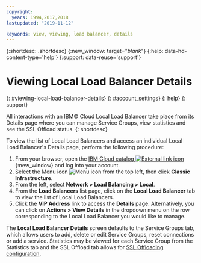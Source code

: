 ```yaml
---
copyright:
  years: 1994,2017,2018
lastupdated: "2019-11-12"

keywords: view, viewing, load balancer, details
---
```


{:shortdesc: .shortdesc}
{:new_window: target="_blank_"}
{:help: data-hd-content-type='help'}
{:support: data-reuse='support'}

# Viewing Local Load Balancer Details
{: #viewing-local-load-balancer-details}
{: #account_settings}
{: help}
{: support}

All interactions with an IBM© Cloud Local Load Balancer take place from its Details page where you can manage Service Groups, view statistics and see the SSL Offload status.
{: shortdesc}

To view the list of Local Load Balancers and access an individual Local Load Balancer's Details page, perform the following procedure:

1. From your browser, open the [IBM Cloud catalog ![External link icon](../../icons/launch-glyph.svg "External link icon")](https://cloud.ibm.com){:new_window} and log into your account.
2. Select the Menu icon ![Menu icon](../../icons/icon_hamburger.svg) from the top left, then click **Classic Infrastructure**.
3. From the left, select **Network > Load Balancing > Local**.
4. From the **Load Balancers** list page, click on the **Local Load Balancer** tab to view the list of Local Load Balancers.
5. Click the **VIP Address** link to access the **Details** page. Alternatively, you can click on **Actions > View Details** in the dropdown menu on the row corresponding to the Local Load Balancer you would like to manage.

The **Local Load Balancer Details** screen defaults to the Service Groups tab, which allows users to add, delete or edit Service Groups, reset connections or add a service. Statistics may be viewed for each Service Group from the Statistics tab and the SSL Offload tab allows for [SSL Offloading configuration](/docs/local-load-balancer?topic=local-load-balancer-configuring-ssl-offloading-on-a-load-balancer).
